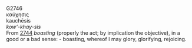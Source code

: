 G2746  
καύχησις  
kauchēsis  
*kow‘-khay-sis*  
From [2744](g2744) *boasting* (properly the act; by implication the
objective), in a good or a bad sense: - boasting, whereof I may glory,
glorifying, rejoicing.  
